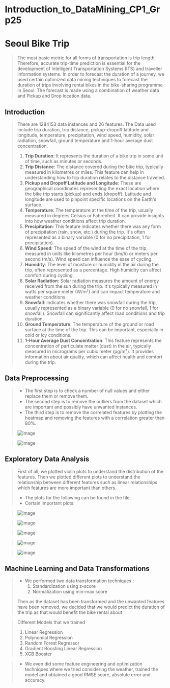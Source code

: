 # Introduction_to_DataMining_CP1_Grp25

# **Seoul Bike Trip**
> The most basic metric for all forms of transportation is trip length. Therefore, accurate trip-time prediction is essential for the development of Intelligent Transportation Systems (ITS) and traveller information systems. In order to forecast the duration of a journey, we used certain optimized data mining techniques to forecast the duration of trips involving rental bikes in the bike-sharing programme in Seoul. The forecast is made using a combination of weather data and Pickup and Drop location data.


## Introduction

> There are 1284153 data instances and 26 features.
> The Data used include trip duration, trip distance, pickup-dropoff latitude and longitude, temperature, precipitation, wind speed, humidity, solar radiation, snowfall, ground temperature and 1-hour average dust concentration.
> 1. **Trip Duration**: It represents the duration of a bike trip in some unit of time, such as minutes or seconds.
> 1. **Trip Distance**: The distance covered during the bike trip, typically measured in kilometres or miles. This feature can help in understanding how to trip duration relates to the distance traveled.
> 1. **Pickup and Dropoff Latitude and Longitude**: These are geographical coordinates representing the exact location where the bike trip starts (pickup) and ends (dropoff). Latitude and longitude are used to pinpoint specific locations on the Earth's surface.
> 1. **Temperature**: The temperature at the time of the trip, usually measured in degrees Celsius or Fahrenheit. It can provide insights into how weather conditions affect trip duration.
> 1. **Precipitation**: This feature indicates whether there was any form of precipitation (rain, snow, etc.) during the trip. It's often represented as a binary variable (0 for no precipitation, 1 for precipitation).
> 1. **Wind Speed**: The speed of the wind at the time of the trip, measured in units like kilometres per hour (km/h) or meters per second (m/s). Wind speed can influence the ease of cycling.
> 1. **Humidity**: The level of moisture or humidity in the air during the trip, often represented as a percentage. High humidity can affect comfort during cycling.
> 1. **Solar Radiation**: Solar radiation measures the amount of energy received from the sun during the trip. It's typically measured in watts per square meter (W/m²) and can impact temperature and weather conditions.
> 1. **Snowfall**: Indicates whether there was snowfall during the trip, usually represented as a binary variable (0 for no snowfall, 1 for snowfall). Snowfall can significantly affect road conditions and trip duration.
> 1. **Ground Temperature**: The temperature of the ground or road surface at the time of the trip. This can be important, especially in cold or icy conditions.
> 1. **1-Hour Average Dust Concentration**: This feature represents the concentration of particulate matter (dust) in the air, typically measured in micrograms per cubic meter (µg/m³). It provides information about air quality, which can affect health and comfort during the trip.

## Data Preprocessing 
> - The first step is to check a number of null values and either replace them or remove them.
> - The second step is to remove the outliers from the dataset which are important and possibly have unwanted instances.
> - The third step is to remove the correlated features by plotting the heatmap and removing the features with a correlation greater than 80%.
>   
>  ![image](https://github.com/Bhavya418/Introduction_to_DataMining_CP1_Grp25/assets/85784299/36809aac-99d4-4141-8e2c-0b70c0a90bb7)

> ![image](https://github.com/Bhavya418/Introduction_to_DataMining_CP1_Grp25/assets/85784299/5f421047-9ee2-461b-9b44-8359c7bcc326)



## Exploratory Data Analysis
> First of all, we plotted violin plots to understand the distribution of the features.
> Then we plotted different plots to understand the relationship between different features such as linear relationships which features are more important than others.
> - The plots for the following can be found in the file.
> - Certain important plots:

>  ![image](https://github.com/Bhavya418/Introduction_to_DataMining_CP1_Grp25/assets/85784299/5330fd05-90dd-4e0a-8f83-07401872df7c)
  
>  ![image](https://github.com/Bhavya418/Introduction_to_DataMining_CP1_Grp25/assets/85784299/0b1ea625-affc-483b-b367-739075a63e0e)

>  ![image](https://github.com/Bhavya418/Introduction_to_DataMining_CP1_Grp25/assets/85784299/f1b801dd-32bd-4a7f-bda9-e5bfcfc8bd4c)

>  ![image](https://github.com/Bhavya418/Introduction_to_DataMining_CP1_Grp25/assets/85784299/ce62e1f7-f671-475e-b467-b2e9a029db03)

> ![image](https://github.com/Bhavya418/Introduction_to_DataMining_CP1_Grp25/assets/85784299/939063f4-f853-472f-ab85-36c8e502e122)

  
## Machine Learning and Data Transformations

> - We performed two data transformation techniques :
>   1. Standardization using z-score
>   2. Normalization using min-max score
>      
> Then as the dataset has been transformed and the unwanted features have been removed, we decided that we would predict the duration of the trip as that would benefit the bike rental about 

> Different Models that we trained
> 1. Linear Regression
> 2. Polynomial Regression
> 3. Random Forest Regressor
> 4. Gradient Boosting Linear Regression
> 5. XGB Booster 

> - We even did some feature engineering and optimization techniques where we tried considering the weather, trained the model and obtained a good RMSE score, absolute error and accuracy.


